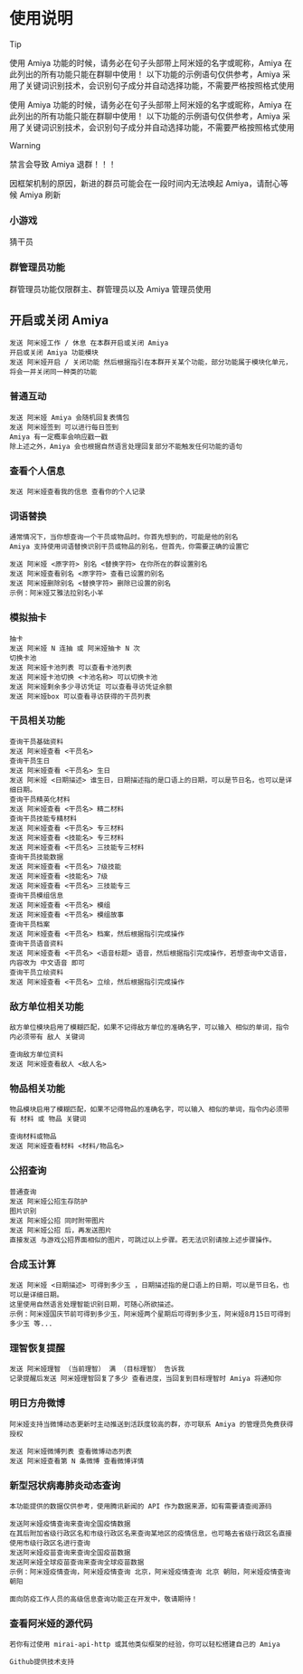 # 使用说明
> [!TIP]
> 使用 Amiya 功能的时候，请务必在句子头部带上阿米娅的名字或昵称，Amiya 在此列出的所有功能只能在群聊中使用！
>以下功能的示例语句仅供参考，Amiya 采用了关键词识别技术，会识别句子成分并自动选择功能，不需要严格按照格式使用
>
>使用 Amiya 功能的时候，请务必在句子头部带上阿米娅的名字或昵称，Amiya 在此列出的所有功能只能在群聊中使用！
>以下功能的示例语句仅供参考，Amiya 采用了关键词识别技术，会识别句子成分并自动选择功能，不需要严格按照格式使用

>[!WARNING]
>禁言会导致 Amiya 退群！！！
>
>因框架机制的原因，新进的群员可能会在一段时间内无法唤起 Amiya，请耐心等候 Amiya 刷新

### 小游戏
猜干员
### 群管理员功能
群管理员功能仅限群主、群管理员以及 Amiya 管理员使用

## 开启或关闭 Amiya
```
发送 阿米娅工作 / 休息 在本群开启或关闭 Amiya
开启或关闭 Amiya 功能模块
发送 阿米娅开启 / 关闭功能 然后根据指引在本群开关某个功能，部分功能属于模块化单元，将会一并关闭同一种类的功能
```

### 普通互动
```
发送 阿米娅 Amiya 会随机回复表情包
发送 阿米娅签到 可以进行每日签到
Amiya 有一定概率会响应戳一戳
除上述之外，Amiya 会也根据自然语言处理回复部分不能触发任何功能的语句
```
### 查看个人信息
```
发送 阿米娅查看我的信息 查看你的个人记录
```
### 词语替换
```
通常情况下，当你想查询一个干员或物品时。你首先想到的，可能是他的别名
Amiya 支持使用词语替换识别干员或物品的别名，但首先，你需要正确的设置它

发送 阿米娅 <原字符> 别名 <替换字符> 在你所在的群设置别名
发送 阿米娅查看别名 <原字符> 查看已设置的别名
发送 阿米娅删除别名 <替换字符> 删除已设置的别名
示例：阿米娅艾雅法拉别名小羊
```

### 模拟抽卡
```
抽卡
发送 阿米娅 N 连抽 或 阿米娅抽卡 N 次
切换卡池
发送 阿米娅卡池列表 可以查看卡池列表
发送 阿米娅卡池切换 <卡池名称> 可以切换卡池
发送 阿米娅剩余多少寻访凭证 可以查看寻访凭证余额
发送 阿米娅box 可以查看寻访获得的干员列表
```
### 干员相关功能
```
查询干员基础资料
发送 阿米娅查看 <干员名>
查询干员生日
发送 阿米娅查看 <干员名> 生日
发送 阿米娅 <日期描述> 谁生日，日期描述指的是口语上的日期，可以是节日名，也可以是详细日期。
查询干员精英化材料
发送 阿米娅查看 <干员名> 精二材料
查询干员技能专精材料
发送 阿米娅查看 <干员名> 专三材料
发送 阿米娅查看 <技能名> 专三材料
发送 阿米娅查看 <干员名> 三技能专三材料
查询干员技能数据
发送 阿米娅查看 <干员名> 7级技能
发送 阿米娅查看 <技能名> 7级
发送 阿米娅查看 <干员名> 三技能专三
查询干员模组信息
发送 阿米娅查看 <干员名> 模组
发送 阿米娅查看 <干员名> 模组故事
查询干员档案
发送 阿米娅查看 <干员名> 档案，然后根据指引完成操作
查询干员语音资料
发送 阿米娅查看 <干员名> <语音标题> 语音，然后根据指引完成操作，若想查询中文语音，内容改为 中文语音 即可
查询干员立绘资料
发送 阿米娅查看 <干员名> 立绘，然后根据指引完成操作
```
### 敌方单位相关功能
```
敌方单位模块启用了模糊匹配，如果不记得敌方单位的准确名字，可以输入 相似的单词，指令内必须带有 敌人 关键词

查询敌方单位资料
发送 阿米娅查看敌人 <敌人名>
```
### 物品相关功能
```
物品模块启用了模糊匹配，如果不记得物品的准确名字，可以输入 相似的单词，指令内必须带有 材料 或 物品 关键词

查询材料或物品
发送 阿米娅查看材料 <材料/物品名>
```
### 公招查询
```
普通查询
发送 阿米娅公招生存防护
图片识别
发送 阿米娅公招 同时附带图片
发送 阿米娅公招 后，再发送图片
直接发送 与游戏公招界面相似的图片，可跳过以上步骤。若无法识别请按上述步骤操作。
```
### 合成玉计算
```
发送 阿米娅 <日期描述> 可得到多少玉 ，日期描述指的是口语上的日期，可以是节日名，也可以是详细日期。
这里使用自然语言处理智能识别日期，可随心所欲描述。
示例：阿米娅国庆节前可得到多少玉，阿米娅两个星期后可得到多少玉，阿米娅8月15日可得到多少玉 等...
```
### 理智恢复提醒
```
发送 阿米娅理智 （当前理智） 满 （目标理智） 告诉我
记录提醒后发送 阿米娅理智回复了多少 查看进度，当回复到目标理智时 Amiya 将通知你
```
### 明日方舟微博
```
阿米娅支持当微博动态更新时主动推送到活跃度较高的群，亦可联系 Amiya 的管理员免费获得授权

发送 阿米娅微博列表 查看微博动态列表
发送 阿米娅查看第 N 条微博 查看微博详情
```
### 新型冠状病毒肺炎动态查询
```
本功能提供的数据仅供参考，使用腾讯新闻的 API 作为数据来源，如有需要请查阅源码

发送阿米娅疫情查询来查询全国疫情数据
在其后附加省级行政区名和市级行政区名来查询某地区的疫情信息，也可略去省级行政区名直接使用市级行政区名进行查询
发送阿米娅疫苗查询来查询全国疫苗数据
发送阿米娅全球疫苗查询来查询全球疫苗数据
示例：阿米娅疫情查询，阿米娅疫情查询 北京，阿米娅疫情查询 北京 朝阳，阿米娅疫情查询 朝阳

面向防疫工作人员的高级信息查询功能正在开发中，敬请期待！
```

### 查看阿米娅的源代码
```
若你有过使用 mirai-api-http 或其他类似框架的经验，你可以轻松搭建自己的 Amiya

Github提供技术支持
```